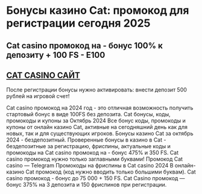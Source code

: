 # Бонусы казино Cat: промокод для регистрации сегодня 2025

## Cat casino промокод на - бонус 100% к депозиту + 100 FS - E100

## [CAT CASINO САЙТ](https://linksc.ru/cat_fvip)

После регистрации бонусы нужно активировать: внести депозит 500 рублей на игровой счет!




Cat casino промокод на 2024 год - это отличная возможность получить стартовый бонус в виде 100FS без депозита. Cat бонусы, коды, промокоды и купоны за Октябрь 2024 Все бонус коды, промокоды и купоны от онлайн казино Cat, активные на сегодняшний день как для новых, так и для существующих игроков. Бонусы казино Cat за октябрь 2024 - бездепозитный. Проверенные бонусы в казино в Cat - бездепозитные за регистрацию, фриспины, актуальные коды и промокоды на Cat casino промокод на - бонус 475% и 350 FS. Cat casino промокод нужно только заглавными буквами! Промокод Cat casino — Telegram Промокоды на фриспины в Cat casino 2024 В онлайн-казино Cat промокод (код нужно вводить только большими буквам). Cat casino промокод - бонус до 75 000 + 150 FS. Cat Casino промокод — бонус 375% на 3 депозита и 150 фриспинов при регистрации.
